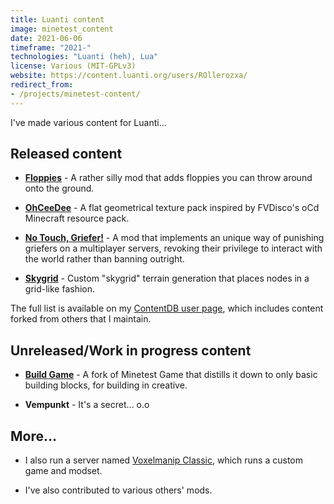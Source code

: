 ```yaml
---
title: Luanti content
image: minetest_content
date: 2021-06-06
timeframe: "2021-"
technologies: "Luanti (heh), Lua"
license: Various (MIT-GPLv3)
website: https://content.luanti.org/users/ROllerozxa/
redirect_from:
- /projects/minetest-content/
---
```


I've made various content for Luanti...

<!--more-->

## Released content
- **[Floppies](https://content.luanti.org/packages/ROllerozxa/floppy/)** - A rather silly mod that adds floppies you can throw around onto the ground.

- **[OhCeeDee](https://content.luanti.org/packages/ROllerozxa/ohceedee/)** - A flat geometrical texture pack inspired by FVDisco's oCd Minecraft resource pack.

- **[No Touch, Griefer!](https://content.luanti.org/packages/ROllerozxa/no_touch_griefer/)** - A mod that implements an unique way of punishing griefers on a multiplayer servers, revoking their privilege to interact with the world rather than banning outright.

- **[Skygrid](https://content.luanti.org/packages/ROllerozxa/skygrid/)** - Custom "skygrid" terrain generation that places nodes in a grid-like fashion.

The full list is available on my [ContentDB user page](https://content.luanti.org/users/ROllerozxa/), which includes content forked from others that I maintain.

## Unreleased/Work in progress content
- **[Build Game](https://github.com/rollerozxa/build_game)** - A fork of Minetest Game that distills it down to only basic building blocks, for building in creative.

- **Vempunkt** - It's a secret... o.o

## More...
- I also run a server named [Voxelmanip Classic](/projects/voxelmanip-classic/), which runs a custom game and modset.

- I've also contributed to various others' mods.
